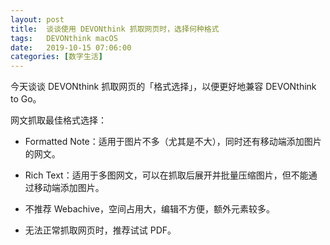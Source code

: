 ```yaml
---
layout: post
title:  谈谈使用 DEVONthink 抓取网页时，选择何种格式
tags:   DEVONthink macOS
date:   2019-10-15 07:06:00
categories: [数字生活] 
---
```


今天谈谈 DEVONthink 抓取网页的「格式选择」，以便更好地兼容 DEVONthink to Go。

网文抓取最佳格式选择：

- Formatted Note：适用于图片不多（尤其是不大），同时还有移动端添加图片的网文。

- Rich Text：适用于多图网文，可以在抓取后展开并批量压缩图片，但不能通过移动端添加图片。

- 不推荐 Webachive，空间占用大，编辑不方便，额外元素较多。

- 无法正常抓取网页时，推荐试试 PDF。